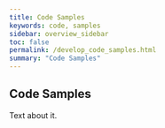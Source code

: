 ```yaml
---
title: Code Samples
keywords: code, samples
sidebar: overview_sidebar
toc: false
permalink: /develop_code_samples.html
summary: "Code Samples"
---
```


## Code Samples ##

Text about it.

